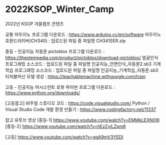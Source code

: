 # 2022KSOP_Winter_Camp
2022년 KSOP 겨울캠프 콘텐츠

공통
아두이노 프로그램 다운로드 : https://www.arduino.cc/en/software
아두이노 호환드라이버(CH340) : 업로드된 파일 중 파일명 CH341SER.zip




중등 - 인공지능 자동문
pictoblox 프로그램 다운로드 : https://thestempedia.com/product/pictoblox/download-pictoblox/
얼굴인식 프로그래밍 소스코드 : 업로드된 파일 중 파일명 인공지능_안면인식_자동문2.sb3
기계학습 프로그래밍 소스코드 : 업로드된 파일 중 파일명 인공지능_기계학습_자동문.sb3
티처블머신 모델 생성 : https://teachablemachine.withgoogle.com/train


고등 - 인공지능 어시스턴트 로봇
파이썬 프로그램 다운로드 : https://www.python.org/downloads/


[고등참고]
비주얼 스튜디오 코드 : https://code.visualstudio.com/
Python / Visual Studio Code 개발 환경 만들기 : https://www.codingfactory.net/11337


참고 유투브 영상
[중등-1] https://www.youtube.com/watch?v=EMMkLEXN09I
[중등-2] https://www.youtube.com/watch?v=hEzZyjLZpm8

[고등] https://www.youtube.com/watch?v=ggA9mV3YEDI
